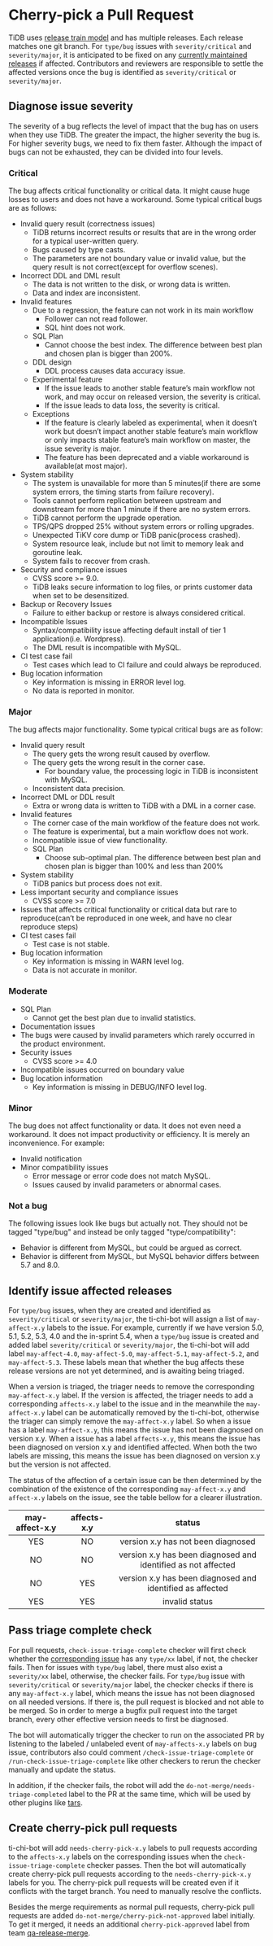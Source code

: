 # Cherry-pick a Pull Request

TiDB uses [release train model](../project-management/release-train-model.md) and has multiple releases. Each release matches one git branch. For `type/bug` issues with `severity/critical` and `severity/major`, it is anticipated to be fixed on any [currently maintained releases](https://pingcap.github.io/tidb-dev-guide/project-management/release-train-model.html#what-is-tidb-version-mechanism-under-release-train-model) if affected. Contributors and reviewers are responsible to settle the affected versions once the bug is identified as `severity/critical` or `severity/major`.

## Diagnose issue severity

The severity of a bug reflects the level of impact that the bug has on users when they use TiDB. The greater the impact, the higher severity the bug is. For higher severity bugs, we need to fix them faster. Although the impact of bugs can not be exhausted, they can be divided into four levels. 

### Critical

The bug affects critical functionality or critical data. It might cause huge losses to users and does not have a workaround. Some typical critical bugs are as follows:

* Invalid query result (correctness issues)
    * TiDB returns incorrect results or results that are in the wrong order for a typical user-written query.
    * Bugs caused by type casts.
    * The parameters are not boundary value or invalid value, but the query result is not correct(except for overflow scenes).
* Incorrect DDL and DML result
    * The data is not written to the disk, or wrong data is written.
    * Data and index are inconsistent.
* Invalid features
    * Due to a regression, the feature can not work in its main workflow
        * Follower can not read follower.
        * SQL hint does not work.
    * SQL Plan
        * Cannot choose the best index. The difference between best plan and chosen plan is bigger than 200%.
    * DDL design
        * DDL process causes data accuracy issue.
    * Experimental feature
        * If the issue leads to another stable feature’s main workflow not work, and may occur on released version, the severity is critical.
        * If the issue leads to data loss, the severity is critical.
    * Exceptions
        * If the feature is clearly labeled as experimental, when it doesn’t work but doesn’t impact another stable feature’s main workflow or only impacts stable feature’s main workflow on master, the issue severity is major.
        * The feature has been deprecated and a viable workaround is available(at most major).
* System stability
    * The system is unavailable for more than 5 minutes(if there are some system errors, the timing starts from failure recovery).
    * Tools cannot perform replication between upstream and downstream for more than 1 minute if there are no system errors.
    * TiDB cannot perform the upgrade operation.
    * TPS/QPS dropped 25% without system errors or rolling upgrades.
    * Unexpected TiKV core dump or TiDB panic(process crashed).
    * System resource leak, include but not limit to memory leak and goroutine leak.
    * System fails to recover from crash.
* Security and compliance issues
    * CVSS score >= 9.0.
    * TiDB leaks secure information to log files, or prints customer data when set to be desensitized.
* Backup or Recovery Issues
    * Failure to either backup or restore is always considered critical.
* Incompatible Issues
    * Syntax/compatibility issue affecting default install of tier 1 application(i.e. Wordpress).
    * The DML result is incompatible with MySQL.
* CI test case fail
    * Test cases which lead to CI failure and could always be reproduced.
* Bug location information
    * Key information is missing in ERROR level log. 
    * No data is reported in monitor.

### Major

The bug affects major functionality. Some typical critical bugs are as follow:

* Invalid query result
    * The query gets the wrong result caused by overflow.
    * The query gets the wrong result in the corner case.
        * For boundary value, the processing logic in TiDB is inconsistent with MySQL.
    * Inconsistent data precision.
* Incorrect DML or DDL result
    * Extra or wrong data is written to TiDB with a DML in a corner case.
* Invalid features
    * The corner case of the main workflow of the feature does not work.
    * The feature is experimental, but a main workflow does not work.
    * Incompatible issue of view functionality.
    * SQL Plan
        * Choose sub-optimal plan. The difference between best plan and chosen plan is bigger than 100% and less than 200%
* System stability
    * TiDB panics but process does not exit.
* Less important security and compliance issues
    * CVSS score >= 7.0
* Issues that affects critical functionality or critical data but rare to reproduce(can’t be reproduced in one week, and have no clear reproduce steps)
* CI test cases fail
    * Test case is not stable.
* Bug location information
    * Key information is missing in WARN level log.
    * Data is not accurate in monitor.

### Moderate

* SQL Plan
    * Cannot get the best plan due to invalid statistics.
* Documentation issues
* The bugs were caused by invalid parameters which rarely occurred in the product environment.
* Security issues
    * CVSS score >= 4.0
* Incompatible issues occurred on boundary value
* Bug location information
    * Key information is missing in DEBUG/INFO level log.

### Minor

The bug does not affect functionality or data. It does not even need a workaround. It does not impact productivity or efficiency. It is merely an inconvenience. For example:

* Invalid notification
* Minor compatibility issues
    * Error message or error code does not match MySQL.
    * Issues caused by invalid parameters or abnormal cases.

### Not a bug

The following issues look like bugs but actually not. They should not be tagged "type/bug" and instead be only tagged "type/compatibility":

* Behavior is different from MySQL, but could be argued as correct.
* Behavior is different from MySQL, but MySQL behavior differs between 5.7 and 8.0.

## Identify issue affected releases

For `type/bug` issues, when they are created and identified as `severity/critical` or `severity/major`, the ti-chi-bot will assign a list of `may-affect-x.y` labels to the issue. For example, currently if we have version 5.0, 5.1, 5.2, 5.3, 4.0 and the in-sprint 5.4, when a `type/bug` issue is created and added label `severity/critical` or `severity/major`, the ti-chi-bot will add label `may-affect-4.0`, `may-affect-5.0`, `may-affect-5.1`, `may-affect-5.2`, and `may-affect-5.3`. These labels mean that whether the bug affects these release versions are not yet determined, and is awaiting being triaged.

When a version is triaged, the triager needs to remove the corresponding `may-affect-x.y` label. If the version is affected, the triager needs to add a corresponding `affects-x.y` label to the issue and in the meanwhile the `may-affect-x.y` label can be automatically removed by the ti-chi-bot, otherwise the triager can simply remove the `may-affect-x.y` label. So when a issue has a label `may-affect-x.y`, this means the issue has not been diagnosed on version x.y. When a issue has a label `affects-x.y`, this means the issue has been diagnosed on version x.y and identified affected. When both the two labels are missing, this means the issue has been diagnosed on version x.y but the version is not affected.

The status of the affection of a certain issue can be then determined by the combination of the existence of the corresponding `may-affect-x.y` and `affect-x.y` labels on the issue, see the table bellow for a clearer illustration.

| may-affect-x.y | affects-x.y |                         status                                |
|:--------------:|:-----------:|:-------------------------------------------------------------:|
|     YES        |    NO       | version x.y has not been diagnosed                            |
|     NO         |    NO       | version x.y has been diagnosed and identified as not affected |
|     NO         |    YES      | version x.y has been diagnosed and identified as affected     |
|     YES        |    YES      | invalid status                                                |

## Pass triage complete check

For pull requests, `check-issue-triage-complete` checker will first check whether the [corresponding issue](https://pingcap.github.io/tidb-dev-guide/contribute-to-tidb/contribute-code.html#referring-to-an-issue) has any `type/xx` label, if not, the checker fails. Then for issues with `type/bug` label, there must also exist a `severity/xx` label, otherwise, the checker fails. For `type/bug` issue with `severity/critical` or `severity/major` label, the checker checks if there is any `may-affect-x.y` label, which means the issue has not been diagnosed on all needed versions. If there is, the pull request is blocked and not able to be merged. So in order to merge a bugfix pull request into the target branch, every other effective version needs to first be diagnosed.

The bot will automatically trigger the checker to run on the associated PR by listening to the labeled / unlabeled event of `may-affects-x.y` labels on bug issue, contributors also could comment `/check-issue-triage-complete` or `/run-check-issue-triage-complete` like other checkers to rerun the checker manually and update the status. 

In addition, if the checker fails, the robot will add the `do-not-merge/needs-triage-completed` label to the PR at the same time, which will be used by other plugins like [tars](https://book.prow.tidb.io/#/en/plugins/tars).

## Create cherry-pick pull requests

ti-chi-bot will add `needs-cherry-pick-x.y` labels to pull requests according to the `affects-x.y` labels on the corresponding issues when the `check-issue-triage-complete` checker passes. Then the bot will automatically create cherry-pick pull requests according to the `needs-cherry-pick-x.y` labels for you. The cherry-pick pull requests will be created even if it conflicts with the target branch. You need to manually resolve the conflicts.

Besides the merge requirements as normal pull requests, cherry-pick pull requests are added `do-not-merge/cherry-pick-not-approved` label initially. To get it merged, it needs an additional `cherry-pick-approved` label from team [qa-release-merge](https://github.com/orgs/pingcap/teams/qa-release-merge/members).
